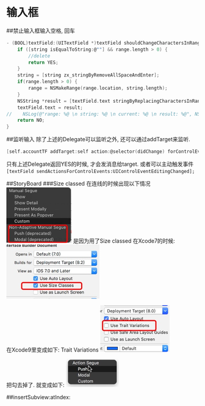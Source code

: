 # 输入框
##禁止输入框输入空格, 回车
```c
- (BOOL)textField:(UITextField *)textField shouldChangeCharactersInRange:(NSRange)range replacementString:(NSString *)string {
    if ([string isEqualToString:@""] && range.length > 0) {
        //delete
        return YES;
    }
    string = [string zx_stringByRemoveAllSpaceAndEnter];
    if(range.length > 0) {
        range = NSMakeRange(range.location, string.length);
    }
    NSString *result = [textField.text stringByReplacingCharactersInRange:range withString:string];
    textField.text = result;
//    NSLog(@"range: %@ \n string: %@ \n current: %@ \n result: %@", NSStringFromRange(range), string, textField.text, result);
    return NO;
}
```
##监听输入
除了上述的Delegate可以监听之外, 还可以通过addTarget来监听.
```c
[self.accountTF addTarget:self action:@selector(didChange) forControlEvents:UIControlEventEditingChanged];
```
只有上述Delegate返回YES的时候, 才会发消息给target. 或者可以主动触发事件
`[textField sendActionsForControlEvents:UIControlEventEditingChanged];`

##StoryBoard
###Size classed
在连线的时候出现以下情况
![](media/15845388031415.jpg)
是因为用了Size classed
在Xcode7的时候:
![](media/15845389959299.jpg)

在Xcode9里变成如下: Trait Variations
![](media/15845389352128.jpg)

把勾去掉了. 就变成如下:
![](media/15845391961868.jpg)

##insertSubview:atIndex:
